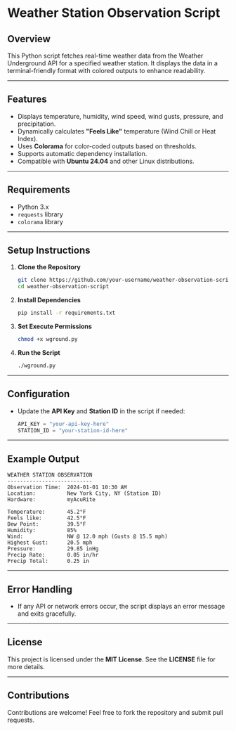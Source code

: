 
# **Weather Station Observation Script**  

## **Overview**  
This Python script fetches real-time weather data from the Weather Underground API for a specified weather station. It displays the data in a terminal-friendly format with colored outputs to enhance readability.

---

## **Features**  
- Displays temperature, humidity, wind speed, wind gusts, pressure, and precipitation.  
- Dynamically calculates **"Feels Like"** temperature (Wind Chill or Heat Index).  
- Uses **Colorama** for color-coded outputs based on thresholds.  
- Supports automatic dependency installation.  
- Compatible with **Ubuntu 24.04** and other Linux distributions.  

---

## **Requirements**  
- Python 3.x  
- `requests` library  
- `colorama` library  

---

## **Setup Instructions**  

1. **Clone the Repository**  
   ```bash
   git clone https://github.com/your-username/weather-observation-script.git
   cd weather-observation-script
   ```

2. **Install Dependencies**  
   ```bash
   pip install -r requirements.txt
   ```

3. **Set Execute Permissions**  
   ```bash
   chmod +x wground.py
   ```

4. **Run the Script**  
   ```bash
   ./wground.py
   ```

---

## **Configuration**  
- Update the **API Key** and **Station ID** in the script if needed:  
  ```python
  API_KEY = "your-api-key-here"
  STATION_ID = "your-station-id-here"
  ```

---

## **Example Output**  

```
WEATHER STATION OBSERVATION
---------------------------
Observation Time:  2024-01-01 10:30 AM
Location:          New York City, NY (Station ID)
Hardware:          myAcuRite

Temperature:       45.2°F
Feels like:        42.5°F
Dew Point:         39.5°F
Humidity:          85%
Wind:              NW @ 12.0 mph (Gusts @ 15.5 mph)
Highest Gust:      20.5 mph
Pressure:          29.85 inHg
Precip Rate:       0.05 in/hr
Precip Total:      0.25 in
```

---

## **Error Handling**  
- If any API or network errors occur, the script displays an error message and exits gracefully.  

---

## **License**  
This project is licensed under the **MIT License**. See the **LICENSE** file for more details.  

---

## **Contributions**  
Contributions are welcome! Feel free to fork the repository and submit pull requests.  
